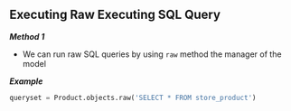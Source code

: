 ## Executing Raw Executing SQL Query

___Method 1___
- We can run raw SQL queries by using `raw` method the manager of the model


___Example___

```python
queryset = Product.objects.raw('SELECT * FROM store_product')
```
